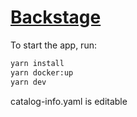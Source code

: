 # [Backstage](https://backstage.io)

To start the app, run:

```sh
yarn install
yarn docker:up
yarn dev
```

catalog-info.yaml is editable